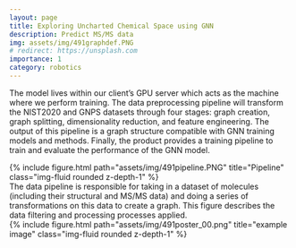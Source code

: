 ```yaml
---
layout: page
title: Exploring Uncharted Chemical Space using GNN
description: Predict MS/MS data 
img: assets/img/491graphdef.PNG
# redirect: https://unsplash.com
importance: 1
category: robotics
---
```


The model lives within our client’s GPU server which acts as the machine where we
perform training. The data preprocessing pipeline will transform the NIST2020 and
GNPS datasets through four stages: graph creation, graph splitting, dimensionality
reduction, and feature engineering. The output of this pipeline is a graph structure
compatible with GNN training models and methods. Finally, the product provides a
training pipeline to train and evaluate the performance of the GNN model.

<div class="row">
    <div class="col-sm mt-3 mt-md-0">
        {% include figure.html path="assets/img/491pipeline.PNG" title="Pipeline" class="img-fluid rounded z-depth-1" %}
    </div>
</div>
<div class="caption">
    The data pipeline is responsible for taking in a dataset of molecules (including their
structural and MS/MS data) and doing a series of transformations on this data to
create a graph. This figure describes the data filtering and processing processes applied.
</div>

<div class="row">
    <div class="col-sm mt-3 mt-md-0">
        {% include figure.html path="assets/img/491poster_00.png" title="example image" class="img-fluid rounded z-depth-1" %}
    </div>
</div>

